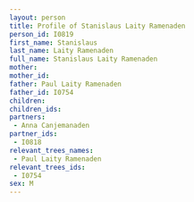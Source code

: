 ```yaml
---
layout: person
title: Profile of Stanislaus Laity Ramenaden
person_id: I0819
first_name: Stanislaus
last_name: Laity Ramenaden
full_name: Stanislaus Laity Ramenaden
mother: 
mother_id: 
father: Paul Laity Ramenaden
father_id: I0754
children:
children_ids:
partners:
 - Anna Canjemanaden
partner_ids:
 - I0818
relevant_trees_names:
 - Paul Laity Ramenaden
relevant_trees_ids:
 - I0754
sex: M
---
```


